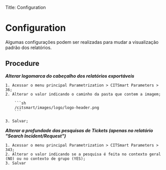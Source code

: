 Title: Configuration

# Configuration

Algumas configurações podem ser realizadas para mudar a visualização padrão dos relatórios.

## Procedure

***Alterar logomarca do cabeçalho dos relatórios exportáveis***

    1. Acessar o menu principal Parametrization > CITSmart Parameters > 36;
    2. Alterar o valor indicando o caminho da pasta que contem a imagem;
    
	    ```sh
        /citsmart/images/logo/logo-header.png
        ```
	    
    3. Salvar;

***Alterar a profundade das pesquisas de Tickets (apenas no relatório "Search Incident/Request")***
    
    1. Acessar o menu principal Parametrization > CITSmart Parameters > 343;
    2. Alterar o valor indicando se a pesquisa é feita no contexto geral (NO) ou no contexto de grupo (YES);
    3. Salvar